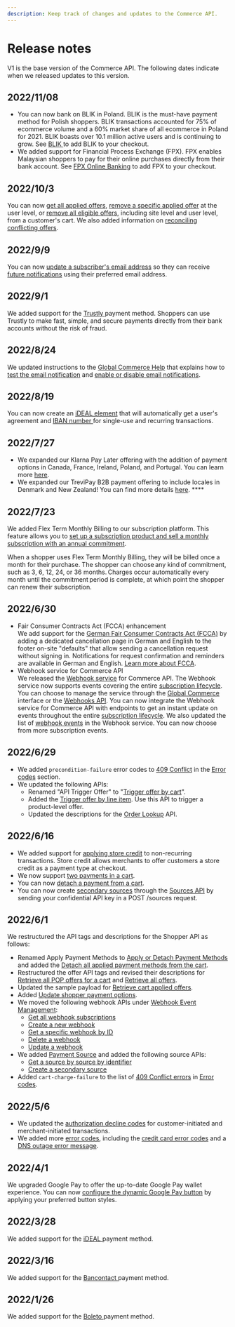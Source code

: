 ```yaml
---
description: Keep track of changes and updates to the Commerce API.
---
```


# Release notes

V1 is the base version of the Commerce API. The following dates indicate when we released updates to this version.

## 2022/11/08

* You can now bank on BLIK in Poland. BLIK is the must-have payment method for Polish shoppers. BLIK transactions accounted for 75% of ecommerce volume and a 60% market share of all ecommerce in Poland for 2021. BLIK boasts over 10.1 million active users and is continuing to grow. See [BLIK ](../../payments/supported-payment-methods/blik.md)to add BLIK to your checkout.
* We added support for Financial Process Exchange (FPX). FPX enables Malaysian shoppers to pay for their online purchases directly from their bank account. See [FPX Online Banking](../../payments/supported-payment-methods/fpx-online-banking.md) to add FPX to your checkout.

## 2022/10/3

You can now [get all applied offers](../../cart/creating-or-updating-a-cart/getting-all-applied-offers.md), [remove a specific applied offer](../../cart/creating-or-updating-a-cart/removing-a-specific-applied-offer.md) at the user level, or [remove all eligible offers](../../cart/creating-or-updating-a-cart/removing-eligible-offers.md), including site level and user level, from a customer's cart. We also added information on [reconciling conflicting offers](../../cart/creating-or-updating-a-cart/reconciling-conflicting-offers.md).

## 2022/9/9

You can now [update a subscriber's email address](../../subscriptions/managing-subscriptions/updating-the-subscribers-email-address.md) so they can receive [future notifications](https://help.digitalriver.com/help/gc/Administration/Email-Notifications/Email-notifications.htm) using their preferred email address.

## 2022/9/1

We added support for the [Trustly ](../../payments/supported-payment-methods/trustly.md)payment method. Shoppers can use Trustly to make fast, simple, and secure payments directly from their bank accounts without the risk of fraud.

## 2022/8/24

We updated instructions to the [Global Commerce Help](https://help.digitalriver.com/internal-help/gc.htm) that explains how to [test the email notification](https://help.digitalriver.com/internal-help/gc/Administration/Email-Notifications/Email-notifications.htm#HowToTestTheEmailNotification) and [enable or disable email notifications](https://help.digitalriver.com/internal-help/gc/Administration/Email-Notifications/Email-notifications.htm#HowToEnableOrDisableEmailNotifications).

## 2022/8/19

You can now create an [iDEAL element](../reference/elements/ideal-element.md) that will automatically get a user's agreement and [IBAN number ](../reference/elements/iban-element.md#creating-an-iban-element)for single-use and recurring transactions.

## 2022/7/27

* We expanded our Klarna Pay Later offering with the addition of payment options in Canada, France, Ireland, Poland, and Portugal. You can learn more [here](../../payments/payments-solutions/digitalriver.js/payment-methods/klarna.md).
* We expanded our TreviPay B2B payment offering to include locales in Denmark and New Zealand! You can find more details [here](../../payments/payments-solutions/digitalriver.js/payment-methods/trevipay.md). ****&#x20;

## 2022/7/23

We added Flex Term Monthly Billing to our subscription platform. This feature allows you to [set up a subscription product and sell a monthly subscription with an annual commitment](https://help.digitalriver.com/help/gc/Products/All-Products/Creating-a-product.htm#HowToCreateAFlexTermRenewal).

When a shopper uses Flex Term Monthly Billing, they will be billed once a month for their purchase. The shopper can choose any kind of commitment, such as 3, 6, 12, 24, or 36 months. Charges occur automatically every month until the commitment period is complete, at which point the shopper can renew their subscription.

## 2022/6/30

* Fair Consumer Contracts Act (FCCA) enhancement \
  We add support for the [German Fair Consumer Contracts Act (FCCA)](https://www.lexology.com/library/detail.aspx) by adding a dedicated cancellation page in German and English to the footer on-site "defaults" that allow sending a cancellation request without signing in. Notifications for request confirmation and reminders are available in German and English. [Learn more about FCCA](https://digitalriver.service-now.com/kb?id=kb\_article\_view\&sysparm\_article=KB0010508).&#x20;
* Webhook service for Commerce API\
  We released the [Webhook service](https://help.digitalriver.com/help/gc/Administration/Webhook-Service/Webhook-service.htm) for Commerce API. The Webhook service now supports events covering the entire [subscription lifecycle](../../subscriptions/subscription-lifecycle.md). You can choose to manage the service through the [Global Commerce](https://gc.digitalriver.com/gc/ent/login.do) interface or the [Webhooks API](https://www.digitalriver.com/docs/commerce-api-reference/#tag/Webhook-Event-Management). You can now integrate the Webhook service for Commerce API with endpoints to get an instant update on events throughout the entire [subscription lifecycle](../../subscriptions/subscription-lifecycle.md). We also updated the list of [webhook events](../../events-and-webhooks/events/event-types.md) in the Webhook service. You can now choose from more subscription events.

## 2022/6/29

* We added `precondition-failure` error codes to [409 Conflict](../../error-codes.md#409-conflict) in the [Error codes](../../error-codes.md) section.
* We updated the following APIs:
  * Renamed "API Trigger Offer" to "[Trigger offer by cart](https://www.digitalriver.com/docs/commerce-api-reference/#tag/API-Trigger-Offer/paths/\~1v1\~1shoppers\~1me\~1carts\~1active%20\(API%20Trigger%20Offer\)/post)".
  * Added the [Trigger offer by line item](https://www.digitalriver.com/docs/commerce-api-reference/#tag/API-Trigger-Offer/paths/\~1v1\~1shoppers\~1me\~1carts\~1active\~1line-items%20\(API%20Trigger%20Offer\)/post). Use this API to trigger a product-level offer.
  * Updated the descriptions for the [Order Lookup](https://www.digitalriver.com/docs/commerce-api-reference/#tag/Order-Lookup/paths/\~1v1\~1shoppers\~1order-lookup/post) API.

## 2022/6/16

* We added support for [applying store credit](../../consumer-browsing-experience-1/common-use-cases/applying-store-credit.md) to non-recurring transactions. Store credit allows merchants to offer customers a store credit as a payment type at checkout.
* We now support [two payments in a cart](../../payments/sources/using-the-source-identifier.md).
* You can now [detach a payment from a cart](../../payments/sources/using-the-source-identifier.md#detaching-payment-sources-from-a-cart).
* You can now create [secondary sources](../../payments/sources/using-the-source-identifier.md#creating-secondary-sources) through the [Sources API](https://www.digitalriver.com/docs/commerce-api-reference/#operation/createSources) by sending your confidential API key in a POST /sources request.

## 2022/6/1

We restructured the API tags and descriptions for the Shopper API as follows:

* Renamed Apply Payment Methods to [Apply or Detach Payment Methods](https://www.digitalriver.com/docs/commerce-api-reference/#tag/Submit-Cart/paths/\~1v1\~1shoppers\~1me\~1carts\~1active\~1submit-cart/post) and added the [Detach all applied payment methods from the cart](https://www.digitalriver.com/docs/commerce-api-reference/#tag/Apply-or-Detach-Payment-Methods/paths/\~1v1\~1shoppers\~1me\~1carts\~1active\~1payment/delete).
* Restructured the offer API tags and revised their descriptions for [Retrieve all POP offers for a cart](https://www.digitalriver.com/docs/commerce-api-reference/#tag/Cart-Offers/paths/\~1v1\~1shoppers\~1me\~1carts\~1active\~1point-of-promotions\~1{popName}\~1offers/get) and [Retrieve all offers](https://www.digitalriver.com/docs/commerce-api-reference/#tag/Offers/paths/\~1v1\~1shoppers\~1me\~1offers/get).
* Updated the sample payload for [Retrieve cart applied offers](https://www.digitalriver.com/docs/commerce-api-reference/#tag/Cart-Offers/paths/\~1v1\~1shoppers\~1me\~1carts\~1active\~1applied-offers/get).
* Added [Update shopper payment options](https://www.digitalriver.com/docs/commerce-api-reference/#tag/Payment-Options/paths/\~1v1\~1shoppers\~1me\~1payment-options\~1{paymentOptionId}/post).
* We moved the following webhook APIs under [Webhook Event Management](https://www.digitalriver.com/docs/commerce-api-reference/#tag/Webhook-Event-Management):
  * [Get all webhook subscriptions](https://www.digitalriver.com/docs/commerce-api-reference/#operation/getAllWebhooksUsingGET)
  * [Create a new webhook](https://www.digitalriver.com/docs/commerce-api-reference/#operation/createNewWebhookUsingPOST)
  * [Get a specific webhook by ID](https://www.digitalriver.com/docs/commerce-api-reference/#operation/getWebhookByIdUsingGET)
  * [Delete a webhook](https://www.digitalriver.com/docs/commerce-api-reference/#operation/deleteWebhookUsingDELETE)
  * [Update a webhook](https://www.digitalriver.com/docs/commerce-api-reference/#operation/updateWebhookUsingPATCH)
* We added [Payment Source](https://www.digitalriver.com/docs/commerce-api-reference/#tag/Source) and added the following source APIs:
  * [Get a source by source by identifier](https://www.digitalriver.com/docs/commerce-api-reference/#operation/retrieveSources)
  * [Create a secondary source](https://www.digitalriver.com/docs/commerce-api-reference/#operation/createSources)
* Added `cart-charge-failure` to the list of [409 Conflict errors](../../error-codes.md#409-conflict) in [Error codes](../../error-codes.md).

## 2022/5/6

* We updated the [authorization decline codes](../../cart/submitting-a-cart/authorization-declines.md) for customer-initiated and merchant-initiated transactions.
* We added more [error codes](../../error-codes.md), including the [credit card error codes](../../error-codes.md#credit-card-error-and-declined-message) and a [DNS outage error message](../../error-codes.md#500-internal-server-error).

## 2022/4/1

We upgraded Google Pay to offer the up-to-date Google Pay wallet experience. You can now [configure the dynamic Google Pay button](../reference/elements/google-pay-elements.md#google-pay-element-styles-and-customization) by applying your preferred button styles.

## 2022/3/28

We added support for the [iDEAL ](../../payments/payments-solutions/digitalriver.js/payment-methods/configuring-ideal.md)payment method.

## 2022/3/16

We added support for the [Bancontact ](../../payments/payments-solutions/digitalriver.js/payment-methods/configuring-bancontact.md)payment method.

## 2022/1/26

We added support for the [Boleto ](../../payments/payments-solutions/digitalriver.js/payment-methods/configuring-boleto.md)payment method.
